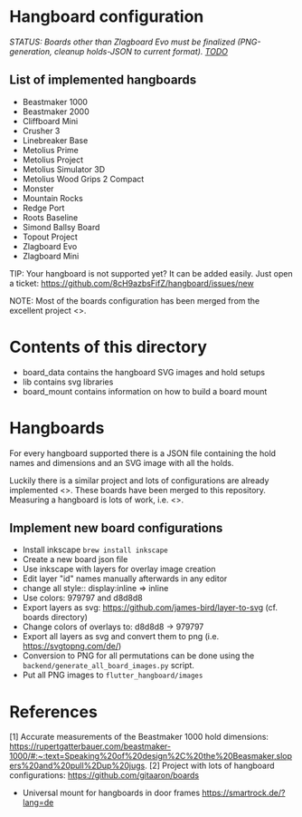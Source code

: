 # Hangboard configuration
*STATUS: Boards other than Zlagboard Evo must be finalized (PNG-generation, cleanup holds-JSON to current format). [TODO](./TODO.md)*


## List of implemented hangboards
- Beastmaker 1000
- Beastmaker 2000
- Cliffboard Mini
- Crusher 3
- Linebreaker Base
- Metolius Prime
- Metolius Project
- Metolius Simulator 3D
- Metolius Wood Grips 2 Compact
- Monster
- Mountain Rocks
- Redge Port
- Roots Baseline
- Simond Ballsy Board
- Topout Project
- Zlagboard Evo
- Zlagboard Mini

TIP: Your hangboard is not supported yet? It can be added easily. Just open a ticket: 
https://github.com/8cH9azbsFifZ/hangboard/issues/new

NOTE: Most of the boards configuration has been merged from the excellent project <<Boards>>.


# Contents of this directory
- board_data contains the hangboard SVG images and hold setups
- lib contains svg libraries
- board_mount contains information on how to build a board mount



# Hangboards
For every hangboard supported there is a JSON file containing the hold names and dimensions and an SVG image with all the holds.

Luckily there is a similar project and lots of configurations are already implemented <<Boards>>. These boards have been merged to this
repository.
Measuring a hangboard is lots of work, i.e. <<Beastmaker1000HoldSizes>>.


## Implement new board configurations

- Install inkscape `brew install inkscape`
- Create a new board json file 
- Use inkscape with layers for overlay image creation 
- Edit layer "id" names manually afterwards in any editor
- change all style:: display:inline => inline
- Use colors: 979797 and d8d8d8
- Export layers as svg: https://github.com/james-bird/layer-to-svg (cf. boards directory)
- Change colors of overlays to: d8d8d8 -> 979797
- Export all layers as svg and convert them to png (i.e. https://svgtopng.com/de/)
- Conversion to PNG for all permutations can be done using the `backend/generate_all_board_images.py` script.
- Put all PNG images to `flutter_hangboard/images`

# References
<a id="Beastmaker1000HoldSizes">[1]</a> Accurate measurements of the Beastmaker 1000 hold dimensions: https://rupertgatterbauer.com/beastmaker-1000/#:~:text=Speaking%20of%20design%2C%20the%20Beasmaker,slopers%20and%20pull%2Dup%20jugs.
<a id="Boards">[2]</a> Project with lots of hangboard configurations: https://github.com/gitaaron/boards
+ Universal mount for hangboards in door frames https://smartrock.de/?lang=de